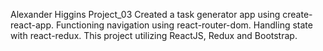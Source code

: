 Alexander Higgins
Project_03
Created a task generator app using create-react-app. Functioning navigation using react-router-dom. Handling state with
react-redux. This project utilizing ReactJS, Redux and Bootstrap. 
